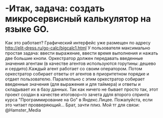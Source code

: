 # -Итак, задача: создать микросервисный калькулятор на языке GO. 
Как это работает? Графический интерфейс уже размещен по адресу http://elit-dress.ru/go-calc/bigcalc1.html
У пользователя максимально простая задача: ввести выражение, ввести время выполнения и нажать две большие кнопи. 
Оркестратор должен передавать введенные значения агентам (в качестве агентов используются горутины: дешево и сердито).Каждый агент работает со своим оператором. Потом оркестратор собирает ответы от агентов в приоритетном порядке и отдает пользователю.
Паралелльно с этим оркестратор собирает введенные значения (для выражения и для таймера) и ответы и складывает их в базу данных.
Так как ничего не бывает просто так, этот проект создан в качестве итоговор=го зачета ддля второго спринта курса "Программирование на Go" в Яндекс.Лицее. Пожалуйста, если это читает провверяющий... Брат, зачти плиз.
Мой тг для связи: @Hamster_Media
